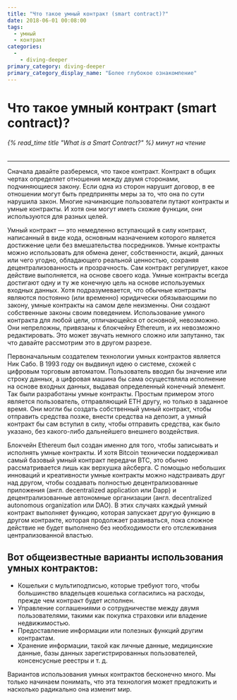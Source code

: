 ```yaml
---
title: "Что такое умный контракт (smart contract)?"
date: 2018-06-01 00:08:00
tags:
  - умный
  - контракт
categories:
  - 
    - diving-deeper
primary_category: diving-deeper
primary_category_display_name: "Более глубокое ознакомление"
---
```


# __Что такое умный контракт (smart contract)?__
###### {% read_time title "What is a Smart Contract?" %} минут на чтение
***

Сначала давайте разберемся, что такое контракт. Контракт в общих чертах определяет отношения между двумя сторонами, подчиняющиеся закону. Если одна из сторон нарушит договор, в ее отношении могут быть предприняты меры за то, что она по сути нарушила закон. Многие начинающие пользователи путают контракты и умные контракты. И хотя они могут иметь схожие функции, они используются для разных целей.

Умный контракт — это немедленно вступающий в силу контракт, написанный в виде кода, основным назначением которого является достижение цели без вмешательства посредников. Умные контракты можно использовать для обмена денег, собственности, акций, данных или чего угодно, обладающего реальной ценностью, сохраняя децентрализованность и прозрачность. Сам контракт регулирует, какое действие выполняется, на основе своего кода. Умные контракты всегда достигают одну и ту же конечную цель на основе используемых входных данных.  Хотя подразумевается, что обычные контракты являются постоянно (или временно) юридически обязывающими по закону, умные контракты на самом деле неизменны. Они создают собственные законы своим поведением. Использование умного контракта для любой цели, отличающейся от основной, невозможно. Они непреложны, привязаны к блокчейну Ethereum, и их невозможно редактировать. Это может звучать немного сложно или запутанно, так что давайте рассмотрим это в другом разрезе.

Первоначальным создателем технологии умных контрактов является Ник Сабо. В 1993 году он выдвинул идею о системе, схожей с цифровым торговым автоматом. Пользователь вводил бы значение или строку данных, а цифровая машина бы сама осуществляла исполнение на основе входных данных, выдавая определенный конечный элемент. Так были разработаны умные контракты. Простым примером этого является пользователь, отправляющий ETH другу, но только в заданное время. Они могли бы создать собственный умный контракт, чтобы отправить средства позже, внести средства на депозит, а умный контракт бы сам вступил в силу, чтобы отправить средства, как было указано, без какого-либо дальнейшего внешнего воздействия.

Блокчейн Ethereum был создан именно для того, чтобы записывать и исполнять умные контракты. И хотя Bitcoin технически поддерживал самый базовый умный контракт передачи BTC, это обычно рассматривается лишь как верхушка айсберга. С помощью небольших инноваций и креативности умные контракты можно надстраивать друг над другом, чтобы создавать полностью децентрализованные приложения (англ. decentralized application или Dapp) и децентрализованные автономные организации (англ. decentralized autonomous organization или DAO). В этих случаях каждый умный контракт выполняет функцию, которая запускает другую функцию в другом контракте, которая продолжает развиваться, пока сложное действие не будет выполнено без необходимости его отслеживания централизованной властью.

## __Вот общеизвестные варианты использования умных контрактов:__

* Кошельки с мультиподписью, которые требуют того, чтобы большинство владельцев кошелька согласились на расходы, прежде чем контракт будет исполнен.
* Управление соглашениями о сотрудничестве между двумя пользователями, такими как покупка страховки или владение недвижимостью.
* Предоставление информации или полезных функций другим контрактам.
* Хранение информации, такой как личные данные, медицинские данные, базы данных зарегистрированных пользователей, консенсусные реестры и т. д.

Вариантов использования умных контрактов бесконечно много. Мы только начинаем понимать, что эта технология может предложить и насколько радикально она изменит мир. 
